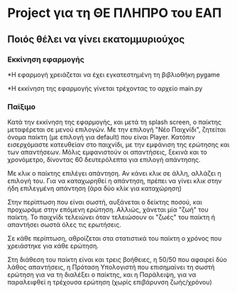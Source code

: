 # Project για τη ΘΕ ΠΛΗΠΡΟ του ΕΑΠ
## Ποιός θέλει να γίνει εκατομμυριούχος

### Εκκίνηση εφαρμογής
*Η εφαρμογή χρειάζεται να έχει εγκατεστημένη τη βιβλιοθήκη pygame

*Η εκκίνηση της εφαρμογής γίνεται τρέχοντας το αρχείο main.py

### Παίξιμο
Κατά την εκκίνηση της εφαρμογής, και μετά τη splash screen, ο παίκτης μεταφέρεται σε μενού επιλογών. Με την επιλογή "Νέο Παιχνίδι", ζητείται όνομα παίκτη
(με επιλογή για default) που είναι Player. Κατόπιν εισερχόμαστε κατευθείαν στο παιχνίδι, με την εμφάνιση της ερώτησης και των απαντήσεων.
Μόλις εμφανιστούν οι απαντήσεις, ξεκινά και το χρονόμετρο, δίνοντας 60 δευτερόλεπτα για επιλογή απάντησης.

Με κλικ ο παίκτης επιλέγει απάντηση. Αν κάνει κλικ σε άλλη, αλλάζει η επιλογή του. Για να καταχωρηθεί η απάντηση, πρέπει να γίνει κλικ στην ήδη επιλεγμένη απάντηση
(άρα δύο κλίκ για καταχώρηση)

Στην περίπτωση που είναι σωστή, αυξάνεται ο δείκτης ποσού, και προχωράμε στην επόμενη ερώτηση. Αλλιώς, χάνεται μία "ζωή" του παίκτη. Το παιχνίδι
τελειώνει όταν τελειώσουν οι "ζωές" του παίκτη ή απαντήσει σωστά όλες τις ερωτήσεις.

Σε κάθε περίπτωση, αθροίζεται στα στατιστικά του παίκτη ο χρόνος που χρειάστηκε για κάθε ερώτηση.

Στη διάθεση του παίκτη είναι και τρεις βοήθειες, η 50/50 που αφαιρεί δύο λάθος απαντήσεις, η Πρόταση Υπολογιστή που επισημαίνει τη σωστή ερώτηση για να τη διαλέξει
ο παίκτης, και η Παράλειψη, για να παραλειφθεί η τρέχουσα ερώτηση (χωρίς επιβάρυνση ζωής/χρόνου)
